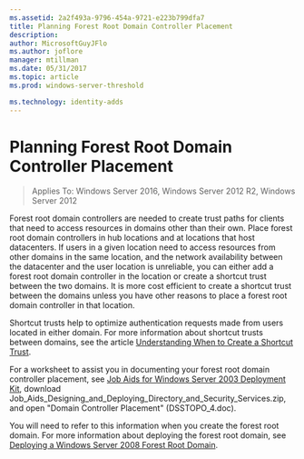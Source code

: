 ```yaml
---
ms.assetid: 2a2f493a-9796-454a-9721-e223b799dfa7
title: Planning Forest Root Domain Controller Placement
description:
author: MicrosoftGuyJFlo
ms.author: joflore
manager: mtillman
ms.date: 05/31/2017
ms.topic: article
ms.prod: windows-server-threshold

ms.technology: identity-adds
---
```


# Planning Forest Root Domain Controller Placement

>Applies To: Windows Server 2016, Windows Server 2012 R2, Windows Server 2012

Forest root domain controllers are needed to create trust paths for clients that need to access resources in domains other than their own. Place forest root domain controllers in hub locations and at locations that host datacenters. If users in a given location need to access resources from other domains in the same location, and the network availability between the datacenter and the user location is unreliable, you can either add a forest root domain controller in the location or create a shortcut trust between the two domains. It is more cost efficient to create a shortcut trust between the domains unless you have other reasons to place a forest root domain controller in that location.  
  
Shortcut trusts help to optimize authentication requests made from users located in either domain. For more information about shortcut trusts between domains, see the article [Understanding When to Create a Shortcut Trust](https://go.microsoft.com/fwlink/?LinkId=107061).  
  
For a worksheet to assist you in documenting your forest root domain controller placement, see [Job Aids for Windows Server 2003 Deployment Kit](https://go.microsoft.com/fwlink/?LinkID=102558), download Job_Aids_Designing_and_Deploying_Directory_and_Security_Services.zip, and open "Domain Controller Placement" (DSSTOPO_4.doc).  
  
You will need to refer to this information when you create the forest root domain. For more information about deploying the forest root domain, see [Deploying a Windows Server 2008 Forest Root Domain](https://technet.microsoft.com/library/cc731174.aspx).  
